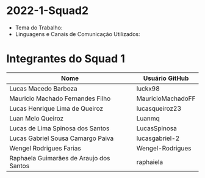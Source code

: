 # 2022-1-Squad2

- Tema do Trabalho:
- Linguagens e Canais de Comunicação Utilizados:

# Integrantes do Squad 1

| Nome                                    | Usuário GitHub    |
| --------------------------------------- | ----------------- |
| Lucas Macedo Barboza                    | luckx98           |
| Mauricio Machado Fernandes Filho        | MauricioMachadoFF |
| Lucas Henrique Lima de Queiroz          | lucasqueiroz23    |
| Luan Melo Queiroz                       | Luanmq            |
| Lucas de Lima Spinosa dos Santos        | LucasSpinosa      |
| Lucas Gabriel Sousa Camargo Paiva       | lucasgabriel-2    |
| Wengel Rodrigues Farias                 | Wengel-Rodrigues  |
| Raphaela Guimarães de Araujo dos Santos | raphaiela         |
